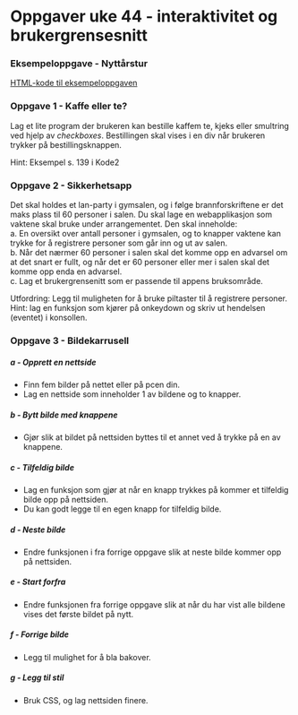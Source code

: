 # Oppgaver uke 44 - interaktivitet og brukergrensesnitt

### Eksempeloppgave - Nyttårstur
[HTML-kode til eksempeloppgaven](https://gist.github.com/thorcc/79673810ab7abe9385fd86ac39e7444e)

### Oppgave 1 - Kaffe eller te?
Lag et lite program der brukeren kan bestille kaffem te, kjeks eller smultring ved hjelp av *checkboxes*. Bestillingen skal vises i en div når brukeren trykker på bestillingsknappen.  

Hint: Eksempel s. 139 i Kode2  

### Oppgave 2 - Sikkerhetsapp
Det skal holdes et lan-party i gymsalen, og i følge brannforskriftene er det maks plass til 60 personer i salen. Du skal lage en webapplikasjon som vaktene skal bruke under arrangementet. Den skal inneholde:  
    a. En oversikt over antall personer i gymsalen, og to knapper vaktene kan trykke for å registrere personer som går inn og ut av salen.  
    b. Når det nærmer 60 personer i salen skal det komme opp en advarsel om at det snart er fullt, og når det er 60 personer eller mer i salen skal det komme opp enda en advarsel.  
    c. Lag et brukergrensenitt som er passende til appens bruksområde.  

Utfordring: Legg til muligheten for å bruke piltaster til å registrere personer. Hint: lag en funksjon som kjører på onkeydown og skriv ut hendelsen (eventet) i konsollen.

### Oppgave 3 - Bildekarrusell

##### a - Opprett en nettside
- Finn fem bilder på nettet eller på pcen din.
- Lag en nettside som inneholder 1 av bildene og to knapper.

##### b - Bytt bilde med knappene
- Gjør slik at bildet på nettsiden byttes til et annet ved å trykke på en av knappene.

##### c - Tilfeldig bilde
- Lag en funksjon som gjør at når en knapp trykkes på kommer et tilfeldig bilde opp på nettsiden.
- Du kan godt legge til en egen knapp for tilfeldig bilde.

##### d - Neste bilde
- Endre funksjonen i fra forrige oppgave slik at neste bilde kommer opp på nettsiden.

##### e - Start forfra
- Endre funksjonen fra forrige oppgave slik at når du har vist alle bildene vises det første bildet på nytt.

##### f - Forrige bilde
- Legg til mulighet for å bla bakover.

##### g - Legg til stil
- Bruk CSS, og lag nettsiden finere.